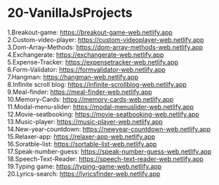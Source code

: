 # 20-VanillaJsProjects
1.Breakout-game: https://breakout-game-web.netlify.app <br>
2.Custom-video-player: https://custom-videoplayer-web.netlify.app <br>
3.Dom-Array-Methods: https://dom-array-methods-web.netlify.app <br>
4.Exchangerate: https://exchangerate-web.netlify.app <br>
5.Expense-Tracker: https://expensetracker-web.netlify.app <br>
6.Form-Validator: https://formvalidator-web.netlify.app <br>
7.Hangman: https://hangman-web.netlify.app <br>
8.Infinite scroll blog: https://infinite-scrollblog-web.netlify.app <br>
9.Meal-finder: https://meal-finder-web.netlify.app <br>
10.Memory-Cards: https://memory-cards-web.netlify.app <br>
11.Modal-menu-slider: https://modal-menuslider-web.netlify.app <br>
12.Movie-seatbooking: https://movie-seatbooking-web.netlify.app <br>
13.Music-player: https://music-player-web.netlify.app <br>
14.New-year-countdown: https://newyear-countdown-web.netlify.app <br>
15.Relaxer-app: https://relaxer-app-web.netlify.app <br>
16.Soratble-list: https://sortable-list-web.netlify.app <br>
17.Speak-number-guess: https://speak-number-guess-web.netlify.app <br>
18.Speech-Text-Reader: https://speech-text-reader-web.netlify.app <br>
19.Typing game: https://typing-game-web.netlify.app <br>
20.Lyrics-search: https://lyricsfinder-web.netlify.app

